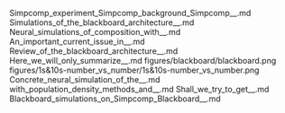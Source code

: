 Simpcomp_experiment_Simpcomp_background_Simpcomp__.md
Simulations_of_the_blackboard_architecture__.md
Neural_simulations_of_composition_with__.md
An_important_current_issue_in__.md
Review_of_the_blackboard_architecture__.md
Here_we_will_only_summarize__.md
figures/blackboard/blackboard.png
figures/1s&10s-number_vs_number/1s&10s-number_vs_number.png
Concrete_neural_simulation_of_the__.md
with_population_density_methods_and__.md
Shall_we_try_to_get__.md
Blackboard_simulations_on_Simpcomp_Blackboard__.md